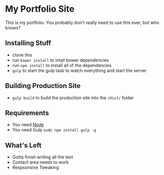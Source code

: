 # My Portfolio Site #

This is my portfolio. You probably don't really need to use this ever, but who knows? 

## Installing Stuff ##
* clone this
* run `bower install` to intall bower dependencies
* run `npm install` to install all of the dependencies
* `gulp` to start the gulp task to watch everything and start the server

## Building Production Site ##
* `gulp build` to build the production site into the `/dist/` folder

## Requirements ##
* You need [Node](https://nodejs.org/en/)
* You need Gulp `sudo npm install gulp -g`

## What's Left ##
* Gotta finish writing all the text
* Contact area needs to work
* Respsonsive Tweaking